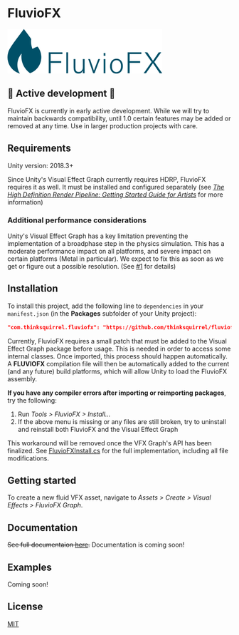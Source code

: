 # FluvioFX

![FluvioFX logo](./Documentation~/images/logo.png)

## 🚧 Active development 🚧

FluvioFX is currently in early active development. While we will try to maintain backwards compatibility, until 1.0 certain features may be added or removed at any time. Use in larger production projects with care.

## Requirements

Unity version: 2018.3+

Since Unity's Visual Effect Graph currently requires HDRP, FluvioFX requires it as well. It must be installed and configured separately (see _[The High Definition Render Pipeline: Getting Started Guide for Artists](https://blogs.unity3d.com/2018/09/24/the-high-definition-render-pipeline-getting-started-guide-for-artists/)_ for more information)

### Additional performance considerations

Unity's Visual Effect Graph has a key limitation preventing the implementation of a broadphase step in the physics simulation. This has a moderate performance impact on all platforms, and severe impact on certain platforms (Metal in particular). We expect to fix this as soon as we get or figure out a possible resolution. (See [#1](https://github.com/thinksquirrel/fluviofx/issues/1) for details)

## Installation

To install this project, add the following line to `dependencies` in your `manifest.json` (in the **Packages** subfolder of your Unity project):

```json
"com.thinksquirrel.fluviofx": "https://github.com/thinksquirrel/fluviofx.git"
```

Currently, FluvioFX requires a small patch that must be added to the Visual Effect Graph package before usage. This is needed in order to access some internal classes. Once imported, this process should happen automatically. A **FLUVIOFX** compilation file will then be automatically added to the current (and any future) build platforms, which will allow Unity to load the FluvioFX assembly.

**If you have any compiler errors after importing or reimporting packages**, try the following:

1. Run _Tools > FluvioFX > Install..._
2. If the above menu is missing or any files are still broken, try to uninstall and reinstall both FluvioFX and the Visual Effect Graph

This workaround will be removed once the VFX Graph's API has been finalized. See [FluvioFXInstall.cs](./Install/FluvioFXInstall.cs) for the full implementation, including all file modifications.

## Getting started

To create a new fluid VFX asset, navigate to _Assets > Create > Visual Effects > FluvioFX Graph_.

## Documentation

~~See full documentaion [here](./Documentation~/index.md).~~ Documentation is coming soon!

## Examples

Coming soon!

## License

[MIT](./LICENSE.md)
